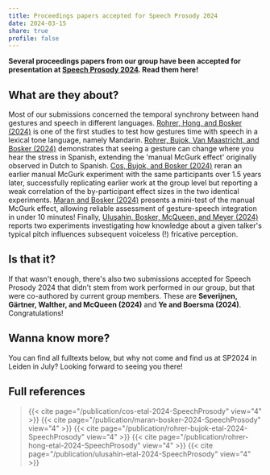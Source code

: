 ```yaml
---
title: Proceedings papers accepted for Speech Prosody 2024
date: 2024-03-15
share: true
profile: false
---
```


**Several proceedings papers from our group have been accepted for presentation at [Speech Prosody 2024](https://www.universiteitleiden.nl/sp2024). Read them here!**

<!--more-->

## What are they about?

Most of our submissions concerned the temporal synchrony between hand gestures and speech in different languages. [Rohrer, Hong, and Bosker (2024)](/publication/rohrer-hong-etal-2024-speechprosody) is one of the first studies to test how gestures time with speech in a lexical tone language, namely Mandarin. [Rohrer, Bujok, Van Maastricht, and Bosker (2024)](/publication/rohrer-bujok-etal-2024-speechprosody) demonstrates that seeing a gesture can change where you hear the stress in Spanish, extending the 'manual McGurk effect' originally observed in Dutch to Spanish. [Cos, Bujok, and Bosker (2024)](/publication/cos-etal-2024-speechprosody) reran an earlier manual McGurk experiment with the same participants over 1.5 years later, successfully replicating earlier work at the group level but reporting a weak correlation of the by-participant effect sizes in the two identical experiments. [Maran and Bosker (2024)](/publication/maran-bosker-2024-speechprosody) presents a mini-test of the manual McGurk effect, allowing reliable assessment of gesture-speech integration in under 10 minutes! Finally, [Uluşahin, Bosker, McQueen, and Meyer (2024)](/publication/ulusahin-etal-2024-speechprosody) reports two experiments investigating how knowledge about a given talker's typical pitch influences subsequent voiceless (!) fricative perception.

## Is that it?

If that wasn't enough, there's also two submissions accepted for Speech Prosody 2024 that didn't stem from work performed in our group, but that were co-authored by current group members. These are **Severijnen, Gärtner, Walther, and McQueen (2024)** and **Ye and Boersma (2024)**. Congratulations!

## Wanna know more?

You can find all fulltexts below, but why not come and find us at SP2024 in Leiden in July? Looking forward to seeing you there!

## Full references

> {{< cite page="/publication/cos-etal-2024-SpeechProsody" view="4" >}}
> {{< cite page="/publication/maran-bosker-2024-SpeechProsody" view="4" >}}
> {{< cite page="/publication/rohrer-bujok-etal-2024-SpeechProsody" view="4" >}}
> {{< cite page="/publication/rohrer-hong-etal-2024-SpeechProsody" view="4" >}}
> {{< cite page="/publication/ulusahin-etal-2024-SpeechProsody" view="4" >}}
